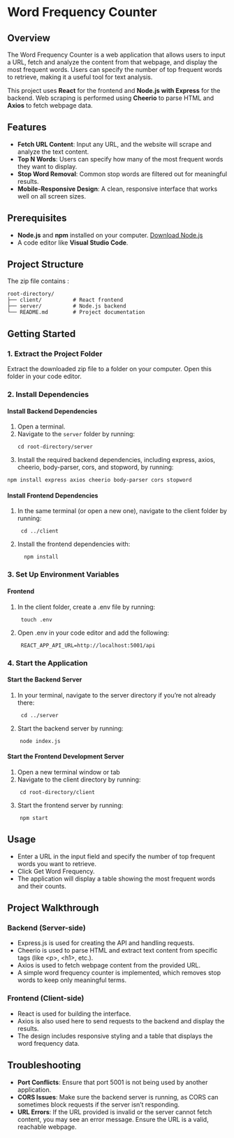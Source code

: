 # Word Frequency Counter

## Overview
The Word Frequency Counter is a web application that allows users to input a URL, fetch and analyze the content from that webpage, and display the most frequent words. Users can specify the number of top frequent words to retrieve, making it a useful tool for text analysis.

This project uses **React** for the frontend and **Node.js with Express** for the backend. Web scraping is performed using **Cheerio** to parse HTML and **Axios** to fetch webpage data. 

## Features
- **Fetch URL Content**: Input any URL, and the website will scrape and analyze the text content.
- **Top N Words**: Users can specify how many of the most frequent words they want to display.
- **Stop Word Removal**: Common stop words are filtered out for meaningful results.
- **Mobile-Responsive Design**: A clean, responsive interface that works well on all screen sizes.

## Prerequisites
- **Node.js** and **npm** installed on your computer. [Download Node.js](https://nodejs.org/)
- A code editor like **Visual Studio Code**.

## Project Structure
The zip file contains : 
```
root-directory/
├── client/          # React frontend
├── server/          # Node.js backend
└── README.md        # Project documentation
```
## Getting Started

### 1. Extract the Project Folder
Extract the downloaded zip file to a folder on your computer. Open this folder in your code editor.

### 2. Install Dependencies

#### Install Backend Dependencies
1. Open a terminal.
2. Navigate to the `server` folder by running:
   ```
   cd root-directory/server
   ```
3. Install the required backend dependencies, including express, axios, cheerio, body-parser, cors, and stopword, by running:
```
npm install express axios cheerio body-parser cors stopword
```
#### Install Frontend Dependencies

1. In the same terminal (or open a new one), navigate to the client folder by running:
   ```
    cd ../client
    ```
2. Install the frontend dependencies with:
   ```
     npm install
   ```
### 3. Set Up Environment Variables

#### Frontend
1. In the client folder, create a .env file by running:
   ```
    touch .env
   ```
2. Open .env in your code editor and add the following:
   ```
    REACT_APP_API_URL=http://localhost:5001/api
   ```
### 4. Start the Application

#### Start the Backend Server

1. In your terminal, navigate to the server directory if you’re not already there:
   ```
    cd ../server
   ```
2. Start the backend server by running:
```
    node index.js
```
#### Start the Frontend Development Server

1. Open a new terminal window or tab
2. Navigate to the client directory by running:
```
    cd root-directory/client
```
3. Start the frontend server by running:
```
    npm start
```
## Usage

- Enter a URL in the input field and specify the number of top frequent words you want to retrieve.
- Click Get Word Frequency.
- The application will display a table showing the most frequent words and their counts.

## Project Walkthrough

### Backend (Server-side)
- Express.js is used for creating the API and handling requests.
- Cheerio is used to parse HTML and extract text content from specific tags (like &lt;p&gt;, &lt;h1&gt;, etc.).
- Axios is used to fetch webpage content from the provided URL.
- A simple word frequency counter is implemented, which removes stop words to keep only meaningful terms.
### Frontend (Client-side)
- React is used for building the interface.
- Axios is also used here to send requests to the backend and display the results.
- The design includes responsive styling and a table that displays the word frequency data.

## Troubleshooting
-  **Port Conflicts**: Ensure that port 5001 is not being used by another application.
- **CORS Issues**: Make sure the backend server is running, as CORS can sometimes block requests if the server isn’t responding.
- **URL Errors**: If the URL provided is invalid or the server cannot fetch content, you may see an error message. Ensure the URL is a valid, reachable webpage.



